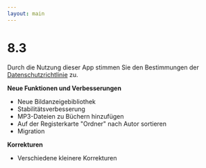```yaml
---
layout: main
---
```


# 8.3

Durch die Nutzung dieser App stimmen Sie den Bestimmungen der [Datenschutzrichtlinie](/wiki/PrivacyPolicy/de) zu.

**Neue Funktionen und Verbesserungen**

* Neue Bildanzeigebibliothek
* Stabilitätsverbesserung
* MP3-Dateien zu Büchern hinzufügen
* Auf der Registerkarte &quot;Ordner&quot; nach Autor sortieren
* Migration

**Korrekturen**
* Verschiedene kleinere Korrekturen
